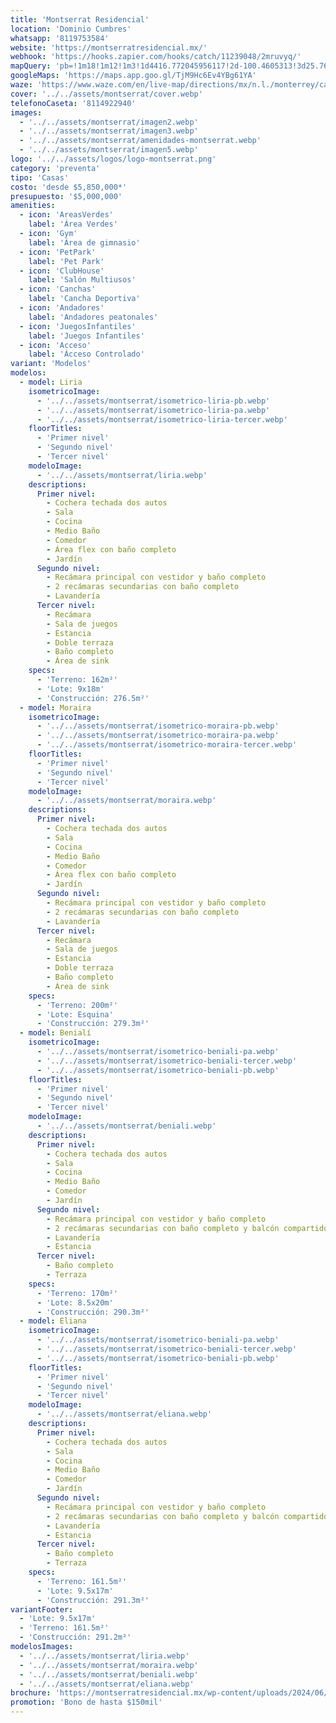 ```yaml
---
title: 'Montserrat Residencial'
location: 'Dominio Cumbres'
whatsapp: '8119753584'
website: 'https://montserratresidencial.mx/'
webhook: 'https://hooks.zapier.com/hooks/catch/11239048/2mruvyq/'
mapQuery: 'pb=!1m18!1m12!1m3!1d4416.772045956117!2d-100.4605313!3d25.7604521!2m3!1f0!2f0!3f0!3m2!1i1024!2i768!4f13.1!3m3!1m2!1s0x86629a1fa4885ea7%3A0x63b77e1f02597200!2sCaseta%20Dominio%20Cumbres!5e1!3m2!1sen!2sus!4v1728403661746!5m2!1sen!2sus'
googleMaps: 'https://maps.app.goo.gl/TjM9Hc6Ev4YBg61YA'
waze: 'https://www.waze.com/en/live-map/directions/mx/n.l./monterrey/caseta-dominio-cumbres?place=ChIJp16IpB-aYoYRAHJZAh9-t2M'
cover: '../../assets/montserrat/cover.webp'
telefonoCaseta: '8114922940'
images:
  - '../../assets/montserrat/imagen2.webp'
  - '../../assets/montserrat/imagen3.webp'
  - '../../assets/montserrat/amenidades-montserrat.webp'
  - '../../assets/montserrat/imagen5.webp'
logo: '../../assets/logos/logo-montserrat.png'
category: 'preventa'
tipo: 'Casas'
costo: 'desde $5,850,000*'
presupuesto: '$5,000,000'
amenities:
  - icon: 'AreasVerdes'
    label: 'Área Verdes'
  - icon: 'Gym'
    label: 'Área de gimnasio'
  - icon: 'PetPark'
    label: 'Pet Park'
  - icon: 'ClubHouse'
    label: 'Salón Multiusos'
  - icon: 'Canchas'
    label: 'Cancha Deportiva'
  - icon: 'Andadores'
    label: 'Andadores peatonales'
  - icon: 'JuegosInfantiles'
    label: 'Juegos Infantiles'
  - icon: 'Acceso'
    label: 'Ácceso Controlado'
variant: 'Modelos'
modelos:
  - model: Liria
    isometricoImage:
      - '../../assets/montserrat/isometrico-liria-pb.webp'
      - '../../assets/montserrat/isometrico-liria-pa.webp'
      - '../../assets/montserrat/isometrico-liria-tercer.webp'
    floorTitles:
      - 'Primer nivel'
      - 'Segundo nivel'
      - 'Tercer nivel'
    modeloImage:
      - '../../assets/montserrat/liria.webp'
    descriptions:
      Primer nivel:
        - Cochera techada dos autos
        - Sala
        - Cocina
        - Medio Baño
        - Comedor
        - Área flex con baño completo
        - Jardín
      Segundo nivel:
        - Recámara principal con vestidor y baño completo
        - 2 recámaras secundarias con baño completo
        - Lavandería
      Tercer nivel:
        - Recámara
        - Sala de juegos
        - Estancia
        - Doble terraza
        - Baño completo
        - Área de sink
    specs:
      - 'Terreno: 162m²'
      - 'Lote: 9x18m'
      - 'Construcción: 276.5m²'
  - model: Moraira
    isometricoImage:
      - '../../assets/montserrat/isometrico-moraira-pb.webp'
      - '../../assets/montserrat/isometrico-moraira-pa.webp'
      - '../../assets/montserrat/isometrico-moraira-tercer.webp'
    floorTitles:
      - 'Primer nivel'
      - 'Segundo nivel'
      - 'Tercer nivel'
    modeloImage:
      - '../../assets/montserrat/moraira.webp'
    descriptions:
      Primer nivel:
        - Cochera techada dos autos
        - Sala
        - Cocina
        - Medio Baño
        - Comedor
        - Área flex con baño completo
        - Jardín
      Segundo nivel:
        - Recámara principal con vestidor y baño completo
        - 2 recámaras secundarias con baño completo
        - Lavandería
      Tercer nivel:
        - Recámara
        - Sala de juegos
        - Estancia
        - Doble terraza
        - Baño completo
        - Área de sink
    specs:
      - 'Terreno: 200m²'
      - 'Lote: Esquina'
      - 'Construcción: 279.3m²'
  - model: Benialí
    isometricoImage:
      - '../../assets/montserrat/isometrico-beniali-pa.webp'
      - '../../assets/montserrat/isometrico-beniali-tercer.webp'
      - '../../assets/montserrat/isometrico-beniali-pb.webp'
    floorTitles:
      - 'Primer nivel'
      - 'Segundo nivel'
      - 'Tercer nivel'
    modeloImage:
      - '../../assets/montserrat/beniali.webp'
    descriptions:
      Primer nivel:
        - Cochera techada dos autos
        - Sala
        - Cocina
        - Medio Baño
        - Comedor
        - Jardín
      Segundo nivel:
        - Recámara principal con vestidor y baño completo
        - 2 recámaras secundarias con baño completo y balcón compartido
        - Lavandería
        - Estancia
      Tercer nivel:
        - Baño completo
        - Terraza
    specs:
      - 'Terreno: 170m²'
      - 'Lote: 8.5x20m'
      - 'Construcción: 290.3m²'
  - model: Eliana
    isometricoImage:
      - '../../assets/montserrat/isometrico-beniali-pa.webp'
      - '../../assets/montserrat/isometrico-beniali-tercer.webp'
      - '../../assets/montserrat/isometrico-beniali-pb.webp'
    floorTitles:
      - 'Primer nivel'
      - 'Segundo nivel'
      - 'Tercer nivel'
    modeloImage:
      - '../../assets/montserrat/eliana.webp'
    descriptions:
      Primer nivel:
        - Cochera techada dos autos
        - Sala
        - Cocina
        - Medio Baño
        - Comedor
        - Jardín
      Segundo nivel:
        - Recámara principal con vestidor y baño completo
        - 2 recámaras secundarias con baño completo y balcón compartido
        - Lavandería
        - Estancia
      Tercer nivel:
        - Baño completo
        - Terraza
    specs:
      - 'Terreno: 161.5m²'
      - 'Lote: 9.5x17m'
      - 'Construcción: 291.3m²'
variantFooter:
  - 'Lote: 9.5x17m'
  - 'Terreno: 161.5m²'
  - 'Construcción: 291.2m²'
modelosImages:
  - '../../assets/montserrat/liria.webp'
  - '../../assets/montserrat/moraira.webp'
  - '../../assets/montserrat/beniali.webp'
  - '../../assets/montserrat/eliana.webp'
brochure: 'https://montserratresidencial.mx/wp-content/uploads/2024/06/Montserrat-Residencial-Brochure.pdf'
promotion: 'Bono de hasta $150mil'
---
```

